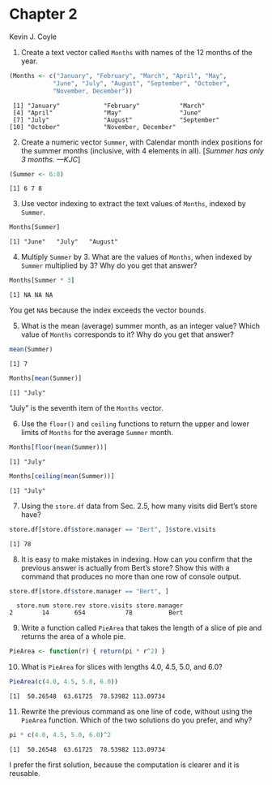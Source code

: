 # Chapter 2
Kevin J. Coyle

1.  Create a text vector called `Months` with names of the 12 months of
    the year.

``` r
(Months <- c("January", "February", "March", "April", "May",
            "June", "July", "August", "September", "October",
            "November, December"))
```

     [1] "January"            "February"           "March"             
     [4] "April"              "May"                "June"              
     [7] "July"               "August"             "September"         
    [10] "October"            "November, December"

2.  Create a numeric vector `Summer`, with Calendar month index
    positions for the summer months (inclusive, with 4 elements in all).
    \[*Summer has only 3 months. —KJC*\]

``` r
(Summer <- 6:8)
```

    [1] 6 7 8

3.  Use vector indexing to extract the text values of `Months`, indexed
    by `Summer`.

``` r
Months[Summer]
```

    [1] "June"   "July"   "August"

4.  Multiply `Summer` by 3. What are the values of `Months`, when
    indexed by `Summer` multiplied by 3? Why do you get that answer?

``` r
Months[Summer * 3]
```

    [1] NA NA NA

You get `NA`s because the index exceeds the vector bounds.

5.  What is the mean (average) summer month, as an integer value? Which
    value of `Months` corresponds to it? Why do you get that answer?

``` r
mean(Summer)
```

    [1] 7

``` r
Months[mean(Summer)]
```

    [1] "July"

“July” is the seventh item of the `Months` vector.

6.  Use the `floor()` and `ceiling` functions to return the upper and
    lower limits of `Months` for the average `Summer` month.

``` r
Months[floor(mean(Summer))]
```

    [1] "July"

``` r
Months[ceiling(mean(Summer))]
```

    [1] "July"

7.  Using the `store.df` data from Sec. 2.5, how many visits did Bert’s
    store have?

``` r
store.df[store.df$store.manager == "Bert", ]$store.visits
```

    [1] 78

8.  It is easy to make mistakes in indexing. How can you confirm that
    the previous answer is actually from Bert’s store? Show this with a
    command that produces no more than one row of console output.

``` r
store.df[store.df$store.manager == "Bert", ]
```

      store.num store.rev store.visits store.manager
    2        14       654           78          Bert

9.  Write a function called `PieArea` that takes the length of a slice
    of pie and returns the area of a whole pie.

``` r
PieArea <- function(r) { return(pi * r^2) }
```

10. What is `PieArea` for slices with lengths 4.0, 4.5, 5.0, and 6.0?

``` r
PieArea(c(4.0, 4.5, 5.0, 6.0))
```

    [1]  50.26548  63.61725  78.53982 113.09734

11. Rewrite the previous command as one line of code, without using the
    `PieArea` function. Which of the two solutions do you prefer, and
    why?

``` r
pi * c(4.0, 4.5, 5.0, 6.0)^2
```

    [1]  50.26548  63.61725  78.53982 113.09734

I prefer the first solution, because the computation is clearer and it
is reusable.
